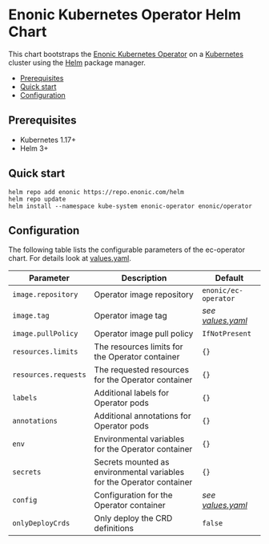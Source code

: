 <h1>Enonic Kubernetes Operator Helm Chart</h1>

This chart bootstraps the [Enonic Kubernetes Operator](../) on a [Kubernetes](http://kubernetes.io) cluster using the [Helm](https://helm.sh) package manager.

- [Prerequisites](#prerequisites)
- [Quick start](#quick-start)
- [Configuration](#configuration)

## Prerequisites

- Kubernetes 1.17+
- Helm 3+

## Quick start

```console
helm repo add enonic https://repo.enonic.com/helm
helm repo update
helm install --namespace kube-system enonic-operator enonic/operator
```

## Configuration

The following table lists the configurable parameters of the ec-operator chart. For details look at [values.yaml](./values.yaml).

| Parameter            | Description                                                           | Default                            |
| -------------------- | --------------------------------------------------------------------- | ---------------------------------- |
| `image.repository`   | Operator image repository                                             | `enonic/ec-operator`               |
| `image.tag`          | Operator image tag                                                    | _see [values.yaml](./values.yaml)_ |
| `image.pullPolicy`   | Operator image pull policy                                            | `IfNotPresent`                     |
| `resources.limits`   | The resources limits for the Operator container                       | `{}`                               |
| `resources.requests` | The requested resources for the Operator container                    | `{}`                               |
| `labels`             | Additional labels for Operator pods                                   | `{}`                               |
| `annotations`        | Additional annotations for Operator pods                              | `{}`                               |
| `env`                | Environmental variables for the Operator container                    | `{}`                               |
| `secrets`            | Secrets mounted as environmental variables for the Operator container | `{}`                               |
| `config`             | Configuration for the Operator container                              | _see [values.yaml](./values.yaml)_ |
| `onlyDeployCrds`     | Only deploy the CRD definitions                                       | `false`                            |
